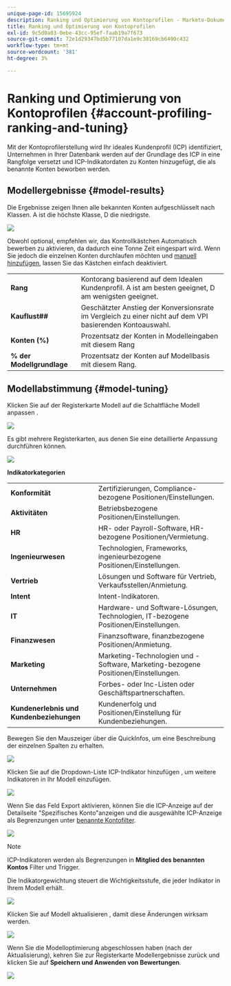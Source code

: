 ```yaml
---
unique-page-id: 15695924
description: Ranking und Optimierung von Kontoprofilen - Marketo-Dokumente - Produktdokumentation
title: Ranking und Optimierung von Kontoprofilen
exl-id: 9c5d0a03-0ebe-43cc-95ef-faab19a7f673
source-git-commit: 72e1d29347bd5b77107da1e9c30169cb6490c432
workflow-type: tm+mt
source-wordcount: '381'
ht-degree: 3%

---
```


# Ranking und Optimierung von Kontoprofilen {#account-profiling-ranking-and-tuning}

Mit der Kontoprofilerstellung wird Ihr ideales Kundenprofil (ICP) identifiziert, Unternehmen in Ihrer Datenbank werden auf der Grundlage des ICP in eine Rangfolge versetzt und ICP-Indikatordaten zu Konten hinzugefügt, die als benannte Konten beworben werden.

## Modellergebnisse {#model-results}

Die Ergebnisse zeigen Ihnen alle bekannten Konten aufgeschlüsselt nach Klassen. A ist die höchste Klasse, D die niedrigste.

![](assets/results.png)

Obwohl optional, empfehlen wir, das Kontrollkästchen Automatisch bewerben zu aktivieren, da dadurch eine Tonne Zeit eingespart wird. Wenn Sie jedoch die einzelnen Konten durchlaufen möchten und [manuell hinzufügen](/help/marketo/product-docs/target-account-management/target/named-accounts/discover-accounts.md#discover-crm-accounts), lassen Sie das Kästchen einfach deaktiviert.

<table> 
 <tbody> 
  <tr> 
   <td><strong>Rang</strong></td> 
   <td> 
    <div>
      Kontorang basierend auf dem Idealen Kundenprofil. A ist am besten geeignet, D am wenigsten geeignet. 
    </div></td> 
  </tr> 
  <tr> 
   <td><strong>Kauflust##</strong></td> 
   <td> 
    <div>
      Geschätzter Anstieg der Konversionsrate im Vergleich zu einer nicht auf dem VPI basierenden Kontoauswahl. 
    </div></td> 
  </tr> 
  <tr> 
   <td><strong>Konten (%)</strong></td> 
   <td> 
    <div>
      Prozentsatz der Konten in Modelleingaben mit diesem Rang 
    </div></td> 
  </tr> 
  <tr> 
   <td><strong>% der Modellgrundlage</strong></td> 
   <td> 
    <div>
      Prozentsatz der Konten auf Modellbasis mit diesem Rang. 
    </div></td> 
  </tr> 
 </tbody> 
</table>

## Modellabstimmung {#model-tuning}

Klicken Sie auf der Registerkarte Modell auf die Schaltfläche Modell anpassen .

![](assets/two.png)

Es gibt mehrere Registerkarten, aus denen Sie eine detaillierte Anpassung durchführen können.

![](assets/tuning-page.png)

**Indikatorkategorien**

<table> 
 <tbody> 
  <tr> 
   <td><strong>Konformität</strong></td> 
   <td> 
    <div>
      Zertifizierungen, Compliance-bezogene Positionen/Einstellungen. 
    </div></td> 
  </tr> 
  <tr> 
   <td><strong>Aktivitäten</strong></td> 
   <td> 
    <div>
      Betriebsbezogene Positionen/Einstellungen. 
    </div></td> 
  </tr> 
  <tr> 
   <td><strong>HR</strong></td> 
   <td> 
    <div>
      HR- oder Payroll-Software, HR-bezogene Positionen/Vermietung.
    </div></td> 
  </tr> 
  <tr> 
   <td><strong>Ingenieurwesen</strong></td> 
   <td> 
    <div>
      Technologien, Frameworks, ingenieurbezogene Positionen/Einstellungen. 
    </div></td> 
  </tr> 
  <tr> 
   <td><strong>Vertrieb</strong></td> 
   <td> 
    <div>
      Lösungen und Software für Vertrieb, Verkaufsstellen/Anmietung. 
    </div></td> 
  </tr> 
  <tr> 
   <td><strong>Intent</strong></td> 
   <td> 
    <div>
      Intent-Indikatoren. 
    </div></td> 
  </tr> 
  <tr> 
   <td><strong>IT</strong></td> 
   <td> 
    <div>
      Hardware- und Software-Lösungen, Technologien, IT-bezogene Positionen/Einstellungen.
    </div></td> 
  </tr> 
  <tr> 
   <td><strong>Finanzwesen</strong></td> 
   <td> 
    <div>
      Finanzsoftware, finanzbezogene Positionen/Anmietung. 
    </div></td> 
  </tr> 
  <tr> 
   <td><strong>Marketing</strong></td> 
   <td> 
    <div>
      Marketing-Technologien und -Software, Marketing-bezogene Positionen/Einstellungen. 
    </div></td> 
  </tr> 
  <tr> 
   <td><strong>Unternehmen</strong></td> 
   <td> 
    <div>
      Forbes- oder Inc-Listen oder Geschäftspartnerschaften. 
    </div></td> 
  </tr> 
  <tr> 
   <td><strong>Kundenerlebnis und Kundenbeziehungen</strong></td> 
   <td> 
    <div>
      Kundenerfolg und Positionen/Einstellung für Kundenbeziehungen.
    </div></td> 
  </tr> 
 </tbody> 
</table>

Bewegen Sie den Mauszeiger über die QuickInfos, um eine Beschreibung der einzelnen Spalten zu erhalten.

![](assets/tool-tip.png)

Klicken Sie auf die Dropdown-Liste ICP-Indikator hinzufügen , um weitere Indikatoren in Ihr Modell einzufügen.

![](assets/add-icp.png)

Wenn Sie das Feld Export aktivieren, können Sie die ICP-Anzeige auf der Detailseite &quot;Spezifisches Konto&quot;anzeigen und die ausgewählte ICP-Anzeige als Begrenzungen unter [benannte Kontofilter](/help/marketo/product-docs/target-account-management/engage/account-filters.md).

![](assets/export.png)

>[!NOTE]
>
>ICP-Indikatoren werden als Begrenzungen in **Mitglied des benannten Kontos** Filter und Trigger.

Die Indikatorgewichtung steuert die Wichtigkeitsstufe, die jeder Indikator in Ihrem Modell erhält.

![](assets/weightage.png)

Klicken Sie auf Modell aktualisieren , damit diese Änderungen wirksam werden.

![](assets/refresh-button.png)

Wenn Sie die Modelloptimierung abgeschlossen haben (nach der Aktualisierung), kehren Sie zur Registerkarte Modellergebnisse zurück und klicken Sie auf **Speichern und Anwenden von Bewertungen**.

![](assets/ranks.png)
